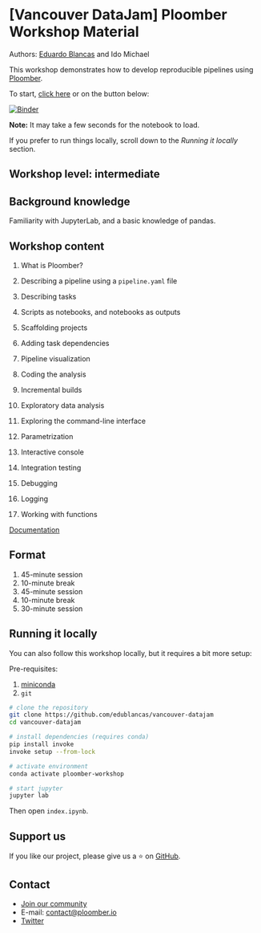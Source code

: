 # [Vancouver DataJam] Ploomber Workshop Material

Authors: [Eduardo Blancas](https://twitter.com/edublancas) and Ido Michael

This workshop demonstrates how to develop reproducible pipelines using [Ploomber](https://github.com/ploomber/ploomber).

To start, [click here](https://mybinder.org/v2/gh/edublancas/vancouver-datajam/main?urlpath=lab/tree/index.ipynb) or on the button below:

[![Binder](https://mybinder.org/badge_logo.svg)](https://mybinder.org/v2/gh/edublancas/vancouver-datajam/main?urlpath=lab/tree/index.ipynb)

**Note:** It may take a few seconds for the notebook to load.

If you prefer to run things locally, scroll down to the *Running it locally* section.

## Workshop level: intermediate

## Background knowledge

Familiarity with JupyterLab, and a basic knowledge of pandas.

## Workshop content

1. What is Ploomber?
2. Describing a pipeline using a `pipeline.yaml` file
3. Describing tasks
4. Scripts as notebooks, and notebooks as outputs
5. Scaffolding projects
6. Adding task dependencies
7. Pipeline visualization
8. Coding the analysis
9. Incremental builds

10. Exploratory data analysis
11. Exploring the command-line interface
12. Parametrization
13. Interactive console
14. Integration testing
15. Debugging
16. Logging
17. Working with functions

[Documentation](https://ploomber.readthedocs.io/en/latest/get-started/index.html)

## Format

1. 45-minute session
2. 10-minute break
3. 45-minute session
4. 10-minute break
3. 30-minute session

## Running it locally

You can also follow this workshop locally, but it requires a bit more setup:

Pre-requisites:

1. [miniconda](https://docs.conda.io/en/latest/miniconda.html)
2. `git`

```sh
# clone the repository
git clone https://github.com/edublancas/vancouver-datajam
cd vancouver-datajam

# install dependencies (requires conda)
pip install invoke
invoke setup --from-lock

# activate environment
conda activate ploomber-workshop

# start jupyter
jupyter lab
```

Then open `index.ipynb`.

## Support us

If you like our project, please give us a ⭐️ on [GitHub](https://github.com/ploomber/ploomber).

## Contact

* [Join our community](http://community.ploomber.io)
* E-mail: [contact@ploomber.io](mailto:contact@ploomber.io)
* [Twitter](https://twitter.com/ploomber)
